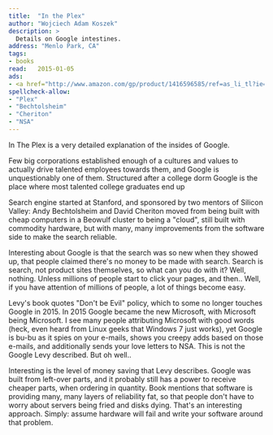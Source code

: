 ```yaml
---
title:  "In the Plex"
author: "Wojciech Adam Koszek"
description: >
  Details on Google intestines.
address: "Menlo Park, CA"
tags:
- books
read:	2015-01-05
ads:
- <a href="http://www.amazon.com/gp/product/1416596585/ref=as_li_tl?ie=UTF8&camp=1789&creative=390957&creativeASIN=1416596585&linkCode=as2&tag=wkoszek08-20&linkId=WNG2L6GABL7GT2HQ"><img border="0" src="http://ws-na.amazon-adsystem.com/widgets/q?_encoding=UTF8&ASIN=1416596585&Format=_SL250_&ID=AsinImage&MarketPlace=US&ServiceVersion=20070822&WS=1&tag=wkoszek08-20" ></a><img src="http://ir-na.amazon-adsystem.com/e/ir?t=wkoszek08-20&l=as2&o=1&a=1416596585" width="1" height="1" border="0" alt="" style="border:none !important; >margin:0px !important;" />
spellcheck-allow:
- "Plex"
- "Bechtolsheim"
- "Cheriton"
- "NSA"
---
```


In The Plex is a very detailed explanation of the insides of Google.

Few big corporations established enough of a cultures and values to actually
drive talented employees towards them, and Google is unquestionably one of
them. Structured after a college dorm Google is the place where most
talented college graduates end up

Search engine started at Stanford, and sponsored by two mentors of Silicon
Valley: Andy Bechtolsheim and David Cheriton moved from being built with
cheap computers in a Beowulf cluster to being a "cloud", still built with
commodity hardware, but with many, many improvements from the software side
to make the search reliable.

Interesting about Google is that the search was so new when they showed up,
that people claimed there's no money to be made with search. Search is
search, not product sites themselves, so what can you do with it? Well,
nothing. Unless millions of people start to click your pages, and then..
Well, if you have attention of millions of people, a lot of things become
easy.

Levy's book quotes "Don't be Evil" policy, which to some no longer touches
Google in 2015. In 2015 Google became the new Microsoft, with Microsoft
being Microsoft. I see many people attributing Microsoft with good words
(heck, even heard from Linux geeks that Windows 7 just works), yet Google is
bu-bu as it spies on your e-mails, shows you creepy adds based on those
e-mails, and additionally sends your love letters to NSA. This is not the
Google Levy described. But oh well..

Interesting is the level of money saving that Levy describes. Google was
built from left-over parts, and it probably still has a power to receive
cheaper parts, when ordering in quantity. Book mentions that software is
providing many, many layers of reliability fat, so that people don't have to
worry about servers being fried and disks dying. That's an interesting
approach. Simply: assume hardware will fail and write your software around
that problem.
